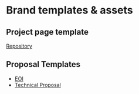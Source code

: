 # Brand templates & assets

## Project page template

[Repository](https://github.com/biveeco/project-page-template.git)

## Proposal Templates

- [EOI]()
- [Technical Proposal]()